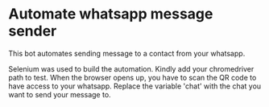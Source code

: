 # Automate whatsapp message sender

This bot automates sending message to a contact from your whatsapp. 

Selenium was used to build the automation. Kindly add your chromedriver path to test. 
When the browser opens up, you have to scan the QR code to have access to your whatsapp. 
Replace the variable 'chat' with the chat you want to send your message to.

